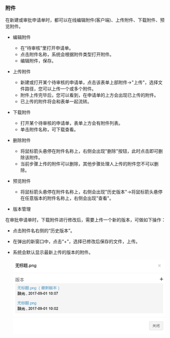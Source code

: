 ﻿
### 附件

在新建或审批申请单时，都可以在线编辑附件(客户端)、上传附件、下载附件、预览附件。

- 编辑附件
   - 在“待审核”里打开申请单。
   - 点击附件名称，系统会根据附件类型打开附件。
   - 编辑附件，保存。

- 上传附件
   - 新建或打开某个待审核的申请单，点击该表单上部附件->"上传"，选择文件路径，您可以上传一个或多个附件。
   - 附件上传完毕后，您可以看到，在申请单的上方会出现已上传的附件。
   - 已上传的附件将会和表单一起流转。
  
- 下载附件 
   - 打开某个待审核的申请单，表单上方会有附件列表。
   - 单击附件名称，可下载查看。

- 删除附件  
   - 将鼠标箭头悬停在附件名称上，右侧会出现"删除"按钮，此时点击即可删除该附件。
   - 当前步骤上传的附件可以删除，其他步骤处理人上传的附件您不可以删除。
 
- 预览附件 
   - 将鼠标箭头悬停在附件名称上，右侧会出现"历史版本"->将鼠标箭头悬停在任意版本的附件名称上，右侧会出现"查看"。
 
- 版本管理 

在审批申请单时，下载附件进行修改后，需要上传一个新的版本，可做如下操作：
   - 点击附件名右侧的“历史版本”。
   - 在弹出的新窗口中，点击“+”，选择已修改后保存的文件，上传。
   - 系统会默认显示最新上传的版本的附件。

       ![](images/附件1.png)
 

